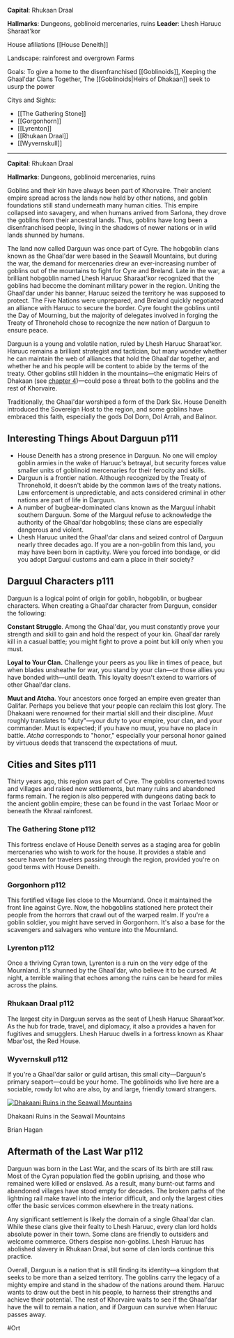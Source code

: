**Capital**: Rhukaan Draal

**Hallmarks**: Dungeons, goblinoid mercenaries, ruins
**Leader**: Lhesh Haruuc Sharaat'kor 

House afiliations [[House Deneith]]

Landscape: rainforest and overgrown Farms

Goals:
	To give a home to the disenfranchised [[Goblinoids]], Keeping the Ghaal'dar Clans Together, The [[Goblinoids|Heirs of Dhakaan]] seek to usurp the power 

Citys and Sights:
* [[The Gathering Stone]]
* [[Gorgonhorn]]
* [[Lyrenton]]
* [[Rhukaan Draal]]
* [[Wyvernskull]]

___
**Capital**: Rhukaan Draal

**Hallmarks**: Dungeons, goblinoid mercenaries, ruins

Goblins and their kin have always been part of Khorvaire. Their ancient empire spread across the lands now held by other nations, and goblin foundations still stand underneath many human cities. This empire collapsed into savagery, and when humans arrived from Sarlona, they drove the goblins from their ancestral lands. Thus, goblins have long been a disenfranchised people, living in the shadows of newer nations or in wild lands shunned by humans.

The land now called Darguun was once part of Cyre. The hobgoblin clans known as the Ghaal'dar were based in the Seawall Mountains, but during the war, the demand for mercenaries drew an ever-increasing number of goblins out of the mountains to fight for Cyre and Breland. Late in the war, a brilliant hobgoblin named Lhesh Haruuc Sharaat'kor recognized that the goblins had become the dominant military power in the region. Uniting the Ghaal'dar under his banner, Haruuc seized the territory he was supposed to protect. The Five Nations were unprepared, and Breland quickly negotiated an alliance with Haruuc to secure the border. Cyre fought the goblins until the Day of Mourning, but the majority of delegates involved in forging the Treaty of Thronehold chose to recognize the new nation of Darguun to ensure peace.

Darguun is a young and volatile nation, ruled by Lhesh Haruuc Sharaat'kor. Haruuc remains a brilliant strategist and tactician, but many wonder whether he can maintain the web of alliances that hold the Ghaal'dar together, and whether he and his people will be content to abide by the terms of the treaty. Other goblins still hidden in the mountains—the enigmatic Heirs of Dhakaan (see [chapter 4](https://5e.tools/book.html#ERLW,9,goblinoids%20(heirs%20of%20dhakaan),0))—could pose a threat both to the goblins and the rest of Khorvaire.

Traditionally, the Ghaal'dar worshiped a form of the Dark Six. House Deneith introduced the Sovereign Host to the region, and some goblins have embraced this faith, especially the gods Dol Dorn, Dol Arrah, and Balinor.

## Interesting Things About Darguun p111

- House Deneith has a strong presence in Darguun. No one will employ goblin armies in the wake of Haruuc's betrayal, but security forces value smaller units of goblinoid mercenaries for their ferocity and skills.
- Darguun is a frontier nation. Although recognized by the Treaty of Thronehold, it doesn't abide by the common laws of the treaty nations. Law enforcement is unpredictable, and acts considered criminal in other nations are part of life in Darguun.
- A number of bugbear-dominated clans known as the Marguul inhabit southern Darguun. Some of the Marguul refuse to acknowledge the authority of the Ghaal'dar hobgoblins; these clans are especially dangerous and violent.
- Lhesh Haruuc united the Ghaal'dar clans and seized control of Darguun nearly three decades ago. If you are a non-goblin from this land, you may have been born in captivity. Were you forced into bondage, or did you adopt Darguul customs and earn a place in their society?

## Darguul Characters p111

Darguun is a logical point of origin for goblin, hobgoblin, or bugbear characters. When creating a Ghaal'dar character from Darguun, consider the following:

**Constant Struggle**. Among the Ghaal'dar, you must constantly prove your strength and skill to gain and hold the respect of your kin. Ghaal'dar rarely kill in a casual battle; you might fight to prove a point but kill only when you must.

**Loyal to Your Clan.** Challenge your peers as you like in times of peace, but when blades unsheathe for war, you stand by your clan—or those allies you have bonded with—until death. This loyalty doesn't extend to warriors of other Ghaal'dar clans.

**Muut and Atcha**. Your ancestors once forged an empire even greater than Galifar. Perhaps you believe that your people can reclaim this lost glory. The Dhakaani were renowned for their martial skill and their discipline. _Muut_ roughly translates to "duty"—your duty to your empire, your clan, and your commander. Muut is expected; if you have no muut, you have no place in battle. _Atcha_ corresponds to "honor," especially your personal honor gained by virtuous deeds that transcend the expectations of muut.

## Cities and Sites p111

Thirty years ago, this region was part of Cyre. The goblins converted towns and villages and raised new settlements, but many ruins and abandoned farms remain. The region is also peppered with dungeons dating back to the ancient goblin empire; these can be found in the vast Torlaac Moor or beneath the Khraal rainforest.

### The Gathering Stone p112

This fortress enclave of House Deneith serves as a staging area for goblin mercenaries who wish to work for the house. It provides a stable and secure haven for travelers passing through the region, provided you're on good terms with House Deneith.

### Gorgonhorn p112

This fortified village lies close to the Mournland. Once it maintained the front line against Cyre. Now, the hobgoblins stationed here protect their people from the horrors that crawl out of the warped realm. If you're a goblin soldier, you might have served in Gorgonhorn. It's also a base for the scavengers and salvagers who venture into the Mournland.

### Lyrenton p112

Once a thriving Cyran town, Lyrenton is a ruin on the very edge of the Mournland. It's shunned by the Ghaal'dar, who believe it to be cursed. At night, a terrible wailing that echoes among the ruins can be heard for miles across the plains.

### Rhukaan Draal p112

The largest city in Darguun serves as the seat of Lhesh Haruuc Sharaat'kor. As the hub for trade, travel, and diplomacy, it also a provides a haven for fugitives and smugglers. Lhesh Haruuc dwells in a fortress known as Khaar Mbar'ost, the Red House.

### Wyvernskull p112

If you're a Ghaal'dar sailor or guild artisan, this small city—Darguun's primary seaport—could be your home. The goblinoids who live here are a sociable, rowdy lot who are also, by and large, friendly toward strangers.

[![Dhakaani Ruins in the Seawall Mountains](https://5e.tools/img/book/ERLW/072-2-04.webp)](https://5e.tools/img/book/ERLW/072-2-04.webp "Dhakaani Ruins in the Seawall Mountains. Art credit: Brian Hagan")

Dhakaani Ruins in the Seawall Mountains

Brian Hagan

## Aftermath of the Last War p112

Darguun was born in the Last War, and the scars of its birth are still raw. Most of the Cyran population fled the goblin uprising, and those who remained were killed or enslaved. As a result, many burnt-out farms and abandoned villages have stood empty for decades. The broken paths of the lightning rail make travel into the interior difficult, and only the largest cities offer the basic services common elsewhere in the treaty nations.

Any significant settlement is likely the domain of a single Ghaal'dar clan. While these clans give their fealty to Lhesh Haruuc, every clan lord holds absolute power in their town. Some clans are friendly to outsiders and welcome commerce. Others despise non-goblins. Lhesh Haruuc has abolished slavery in Rhukaan Draal, but some of clan lords continue this practice.

Overall, Darguun is a nation that is still finding its identity—a kingdom that seeks to be more than a seized territory. The goblins carry the legacy of a mighty empire and stand in the shadow of the nations around them. Haruuc wants to draw out the best in his people, to harness their strengths and achieve their potential. The rest of Khorvaire waits to see if the Ghaal'dar have the will to remain a nation, and if Darguun can survive when Haruuc passes away.

#Ort